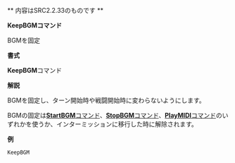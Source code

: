 ** 内容はSRC2.2.33のものです **

**KeepBGMコマンド**

BGMを固定

**書式**

**KeepBGM**コマンド

**解説**

BGMを固定し、ターン開始時や戦闘開始時に変わらないようにします。

BGMの固定は[**StartBGM**コマンド](StartBGMコマンド.md)、[**StopBGM**コマンド](StopBGMコマンド.md)、[**PlayMIDI**コマンド](PlayMIDIコマンド.md)のいずれかを使うか、インターミッションに移行した時に解除されます。

**例**
```sh
KeepBGM
```

